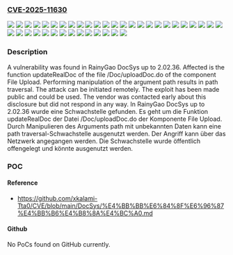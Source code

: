 ### [CVE-2025-11630](https://cve.mitre.org/cgi-bin/cvename.cgi?name=CVE-2025-11630)
![](https://img.shields.io/static/v1?label=Product&message=DocSys&color=blue)
![](https://img.shields.io/static/v1?label=Version&message=2.02.0%20&color=brightgreen)
![](https://img.shields.io/static/v1?label=Version&message=2.02.1%20&color=brightgreen)
![](https://img.shields.io/static/v1?label=Version&message=2.02.10%20&color=brightgreen)
![](https://img.shields.io/static/v1?label=Version&message=2.02.11%20&color=brightgreen)
![](https://img.shields.io/static/v1?label=Version&message=2.02.12%20&color=brightgreen)
![](https://img.shields.io/static/v1?label=Version&message=2.02.13%20&color=brightgreen)
![](https://img.shields.io/static/v1?label=Version&message=2.02.14%20&color=brightgreen)
![](https://img.shields.io/static/v1?label=Version&message=2.02.15%20&color=brightgreen)
![](https://img.shields.io/static/v1?label=Version&message=2.02.16%20&color=brightgreen)
![](https://img.shields.io/static/v1?label=Version&message=2.02.17%20&color=brightgreen)
![](https://img.shields.io/static/v1?label=Version&message=2.02.18%20&color=brightgreen)
![](https://img.shields.io/static/v1?label=Version&message=2.02.19%20&color=brightgreen)
![](https://img.shields.io/static/v1?label=Version&message=2.02.2%20&color=brightgreen)
![](https://img.shields.io/static/v1?label=Version&message=2.02.20%20&color=brightgreen)
![](https://img.shields.io/static/v1?label=Version&message=2.02.21%20&color=brightgreen)
![](https://img.shields.io/static/v1?label=Version&message=2.02.22%20&color=brightgreen)
![](https://img.shields.io/static/v1?label=Version&message=2.02.23%20&color=brightgreen)
![](https://img.shields.io/static/v1?label=Version&message=2.02.24%20&color=brightgreen)
![](https://img.shields.io/static/v1?label=Version&message=2.02.25%20&color=brightgreen)
![](https://img.shields.io/static/v1?label=Version&message=2.02.26%20&color=brightgreen)
![](https://img.shields.io/static/v1?label=Version&message=2.02.27%20&color=brightgreen)
![](https://img.shields.io/static/v1?label=Version&message=2.02.28%20&color=brightgreen)
![](https://img.shields.io/static/v1?label=Version&message=2.02.29%20&color=brightgreen)
![](https://img.shields.io/static/v1?label=Version&message=2.02.3%20&color=brightgreen)
![](https://img.shields.io/static/v1?label=Version&message=2.02.30%20&color=brightgreen)
![](https://img.shields.io/static/v1?label=Version&message=2.02.31%20&color=brightgreen)
![](https://img.shields.io/static/v1?label=Version&message=2.02.32%20&color=brightgreen)
![](https://img.shields.io/static/v1?label=Version&message=2.02.33%20&color=brightgreen)
![](https://img.shields.io/static/v1?label=Version&message=2.02.34%20&color=brightgreen)
![](https://img.shields.io/static/v1?label=Version&message=2.02.35%20&color=brightgreen)
![](https://img.shields.io/static/v1?label=Version&message=2.02.36%20&color=brightgreen)
![](https://img.shields.io/static/v1?label=Version&message=2.02.4%20&color=brightgreen)
![](https://img.shields.io/static/v1?label=Version&message=2.02.5%20&color=brightgreen)
![](https://img.shields.io/static/v1?label=Version&message=2.02.6%20&color=brightgreen)
![](https://img.shields.io/static/v1?label=Version&message=2.02.7%20&color=brightgreen)
![](https://img.shields.io/static/v1?label=Version&message=2.02.8%20&color=brightgreen)
![](https://img.shields.io/static/v1?label=Version&message=2.02.9%20&color=brightgreen)
![](https://img.shields.io/static/v1?label=Vulnerability&message=Path%20Traversal&color=brightgreen)

### Description

A vulnerability was found in RainyGao DocSys up to 2.02.36. Affected is the function updateRealDoc of the file /Doc/uploadDoc.do of the component File Upload. Performing manipulation of the argument path results in path traversal. The attack can be initiated remotely. The exploit has been made public and could be used. The vendor was contacted early about this disclosure but did not respond in any way.
In RainyGao DocSys up to 2.02.36 wurde eine Schwachstelle gefunden. Es geht um die Funktion updateRealDoc der Datei /Doc/uploadDoc.do der Komponente File Upload. Durch Manipulieren des Arguments path mit unbekannten Daten kann eine path traversal-Schwachstelle ausgenutzt werden. Der Angriff kann über das Netzwerk angegangen werden. Die Schwachstelle wurde öffentlich offengelegt und könnte ausgenutzt werden.

### POC

#### Reference
- https://github.com/xkalami-Tta0/CVE/blob/main/DocSys/%E4%BB%BB%E6%84%8F%E6%96%87%E4%BB%B6%E4%B8%8A%E4%BC%A0.md

#### Github
No PoCs found on GitHub currently.

